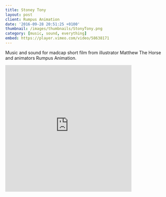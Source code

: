 ```yaml
---
title: Stoney Tony
layout: post
client: Rumpus Animation
date: '2016-09-28 20:51:25 +0100'
thumbnail: /images/thumbnails/StonyTony.png
category: [music, sound, everything]
embed: https://player.vimeo.com/video/58638171
---
```


Music and sound for madcap short film from illustrator Matthew The Horse and animators Rumpus Animation.

<div id="bc"><iframe style="border: 0; width: 400px; height: 400px;" src="https://bandcamp.com/EmbeddedPlayer/track=804273459/size=large/bgcol=ffffff/linkcol=0687f5/minimal=true/transparent=true/" seamless><a href="http://skillbard.bandcamp.com/track/juz-relagz">( ͡° ͜ʖ ͡°) &quot;Juz Relagz&quot; by Skillbard</a></iframe></div>

